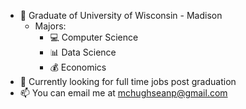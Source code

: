 - 🏫 Graduate of University of Wisconsin - Madison
  - Majors:
    - 💻 Computer Science
    - 📊 Data Science
    - 💰 Economics
- 🔭 Currently looking for full time jobs post graduation
- 📫 You can email me at mchughseanp@gmail.com

